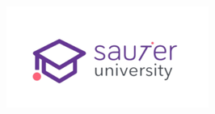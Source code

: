 <p align="center">
  <img height = 200; src="https://github.com/letpires/SauterDSP/blob/main/logo%20sauter%20dsp.png">
